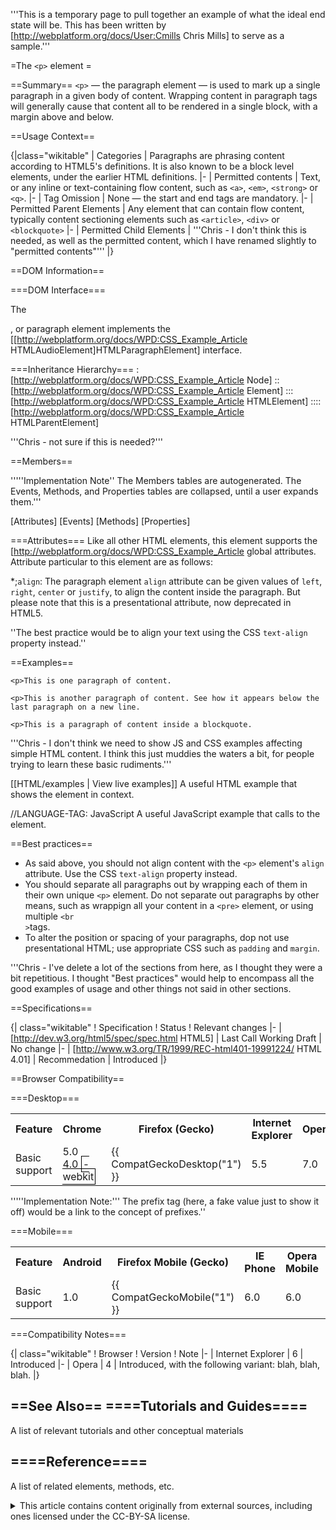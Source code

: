 '''This is a temporary page to pull together an example of what the ideal end state will be. This has been written by [http://webplatform.org/docs/User:Cmills Chris Mills] to serve as a sample.'''

=The <code>&lt;p&gt;</code> element =

==Summary==
<code>&lt;p&gt;</code> — the paragraph element — is used to mark up a single paragraph in a given body of content. Wrapping content in paragraph tags will generally cause that content all to be rendered in a single block, with a margin above and below.

==Usage Context==

{|class="wikitable"
| Categories
| Paragraphs are phrasing content according to HTML5's definitions. It is also known to be a block level elements, under the earlier HTML definitions.
|-
| Permitted contents
| Text, or any inline or text-containing flow content, such as <code>&lt;a&gt;</code>, <code>&lt;em&gt;</code>, <code>&lt;strong&gt;</code> or <code>&lt;q&gt;</code>.
|-
| Tag Omission
| None — the start and end tags are mandatory.
|-
| Permitted Parent Elements
| Any element that can contain flow content, typically content sectioning elements such as <code>&lt;article&gt;</code>, <code>&lt;div&gt;</code> or <code>&lt;blockquote&gt;</code>
|-
| Permitted Child Elements
| '''Chris - I don't think this is needed, as well as the permitted content, which I have renamed slightly to "permitted contents"'''
|}

==DOM Information==

===DOM Interface===

The <p>, or paragraph element implements the [[http://webplatform.org/docs/WPD:CSS_Example_Article HTMLAudioElement]HTMLParagraphElement] interface.

===Inheritance Hierarchy===
:[http://webplatform.org/docs/WPD:CSS_Example_Article Node]
::[http://webplatform.org/docs/WPD:CSS_Example_Article Element]
:::[http://webplatform.org/docs/WPD:CSS_Example_Article HTMLElement]
::::[http://webplatform.org/docs/WPD:CSS_Example_Article HTMLParentElement]

'''Chris - not sure if this is needed?'''

==Members==

'''''Implementation Note'' The Members tables are autogenerated. The Events, Methods, and Properties tables are collapsed, until a user expands them.'''

[Attributes]
[Events]
[Methods]
[Properties]

===Attributes===
Like all other HTML elements, this element supports the [http://webplatform.org/docs/WPD:CSS_Example_Article global attributes. Attribute particular to this element are as follows:

*;<code>align</code>: The paragraph element <code>align</code> attribute can be given values of <code>left</code>, <code>right</code>, <code>center</code> or <code>justify</code>, to align the content inside the paragraph. But please note that this is a presentational attribute, now deprecated in HTML5.

''The best practice would be to align your text using the CSS <code>text-align</code> property instead.''


==Examples==

<pre><code>&lt;p&gt;This is one paragraph of content.

&lt;p&gt;This is another paragraph of content. See how it appears below the last paragraph on a new line.

&lt;p&gt;This is a paragraph of content inside a blockquote.</code></pre>


'''Chris - I don't think we need to show JS and CSS examples affecting simple HTML content. I think this just muddies the waters a bit, for people trying to learn these basic rudiments.'''

[[HTML/examples | View live examples]]
<syntaxhighlight>
A useful HTML example that shows the element in context.
</syntaxhighlight>

<syntaxhighlight>
//LANGUAGE-TAG: JavaScript
A useful JavaScript example that calls to the element.
</syntaxhighlight>

==Best practices==

* As said above, you should not align content with the <code>&lt;p&gt;</code> element's <code>align</code> attribute. Use the CSS <code>text-align</code> property instead.
* You should separate all paragraphs out by wrapping each of them in their own unique <code>&lt;p&gt;</code> element. Do not separate out paragraphs by other means, such as wrappign all your content in a <code>&lt;pre&gt;</code> element, or using multiple <code>&lt;br &gt;</code>tags.
* To alter the position or spacing of your paragraphs, dop not use presentational HTML; use appropriate CSS such as <code>padding</code> and <code>margin</code>.

'''Chris - I've delete a lot of the sections from here, as I thought they were a bit repetitious. I thought "Best practices" would help to encompass all the good examples of usage and other things not said in other sections.

==Specifications==


{| class="wikitable"
! Specification
! Status
! Relevant changes
|-
| [http://dev.w3.org/html5/spec/spec.html HTML5]
| Last Call Working Draft
| No change
|-
| [http://www.w3.org/TR/1999/REC-html401-19991224/ HTML 4.01]
| Recommedation
| Introduced
|}

==Browser Compatibility==

===Desktop===
<div id="compat-desktop">
  <table class="compat-table">
       <tr>
        <th>Feature</th>
        <th>Chrome</th>
        <th>Firefox (Gecko)</th>
        <th>Internet Explorer</th>
        <th>Opera</th>
        <th>Safari</th>
      </tr>
      <tr>
        <td>Basic support</td>
        <td>5.0<br/>4.0 <span style='border:1px solid black; padding:2px'>-webkit</span></td>
        <td>{{ CompatGeckoDesktop("1") }}</td>
        <td>5.5</td>
        <td>7.0</td>
        <td>1.0</td>
      </tr>
  </table>
</div>

'''''Implementation Note:''' The prefix tag (here, a fake value just to show it off) would be a link to the concept of prefixes.''

===Mobile===
<div id="compat-mobile">
  <table class="compat-table">
      <tr>
        <th>Feature</th>
        <th>Android</th>
        <th>Firefox Mobile (Gecko)</th>
        <th>IE Phone</th>
        <th>Opera Mobile</th>
        <th>Safari Mobile</th>
      </tr>
      <tr>
        <td>Basic support</td>
        <td>1.0</td>
        <td>{{ CompatGeckoMobile("1") }}</td>
        <td>6.0</td>
        <td>6.0</td>
        <td>1.0</td>
      </tr>
  </table>
</div>


===Compatibility Notes===

{| class="wikitable"
! Browser
! Version
! Note
|-
| Internet Explorer
| 6 
| Introduced
|-
| Opera
| 4
| Introduced, with the following variant: blah, blah, blah.
|}

==See Also==
====Tutorials and Guides====
-----
A list of relevant tutorials and other conceptual materials

====Reference====
-----
A list of related elements, methods, etc.


<details>
	<summary>This article contains content originally from external sources, including ones licensed under the CC-BY-SA license.</summary>
	<div>
		Portions of this content copyright 2012 Mozilla Contributors. This article contains work licensed under the Creative Commons Attribution-Sharealike License v2.5 or later. The original work is available at Mozilla Developer Network:
<a href="http://developer.mozilla.org/foo" target="_blank">Foo</a>
	</div>
	<div>
		Portions of this content come from Foo.org: <a href="http://foo.org/baz" target="_blank">Baz</a>
	</div>
</details>